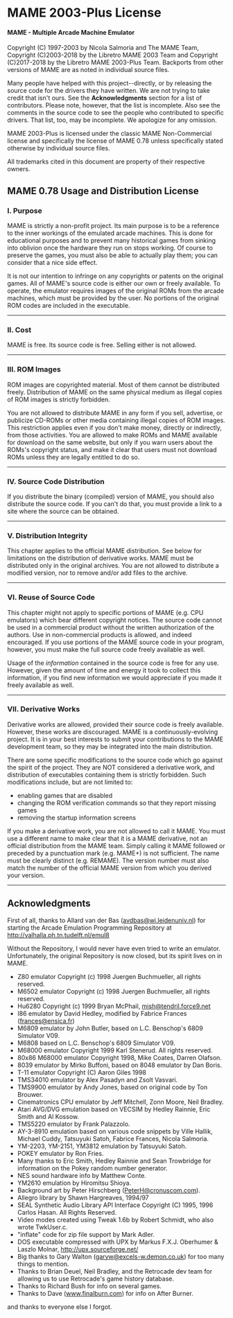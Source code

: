 
# MAME 2003-Plus License
#### MAME  -  Multiple Arcade Machine Emulator

Copyright (C) 1997-2003 by Nicola Salmoria and The MAME Team, Copyright (C)2003-2018 by the Libretro MAME 2003 Team and Copyright (C)2017-2018 by the Libretro MAME 2003-Plus Team. Backports from other versions of MAME are as noted in individual source files.

Many people have helped with this project--directly, or by releasing the source code for the drivers they have written. We are not trying to take credit that isn't ours. See the **Acknowledgments** section for a list of contributors. Please note, however, that the list is incomplete. Also see the comments in the source code to see the people who contributed to specific drivers. That list, too, may be incomplete. We apologize for any omission.

MAME 2003-Plus is licensed under the classic MAME Non-Commercial license and specifically the license of MAME 0.78 unless specifically stated otherwise by individual source files.

All trademarks cited in this document are property of their respective owners.

## MAME 0.78 Usage and Distribution License

### I. Purpose

MAME is strictly a non-profit project. Its main purpose is to be a reference to the inner workings of the emulated arcade machines. This is done for educational purposes and to prevent many historical games from sinking into oblivion once the hardware they run on stops working. Of course to preserve the games, you must also be able to actually play them; you can consider that a nice side effect.
   
It is not our intention to infringe on any copyrights or patents on the original games. All of MAME's source code is either our own or freely available. To operate, the emulator requires images of the original ROMs from the arcade machines, which must be provided by the user. No portions of the original ROM codes are included in the executable.

-------------------------

### II. Cost

MAME is free. Its source code is free. Selling either is not allowed.

-------------------------

### III. ROM Images

ROM images are copyrighted material. Most of them cannot be distributed freely. Distribution of MAME on the same physical medium as illegal copies of ROM images is strictly forbidden.
   
You are not allowed to distribute MAME in any form if you sell, advertise, or publicize CD-ROMs or other media containing illegal copies of ROM images. This restriction applies even if you don't make money, directly or indirectly, from those activities. You are allowed to make ROMs and MAME available for download on the same website, but only if you warn users about the ROMs's copyright status, and make it clear that users must not download ROMs unless they are legally entitled to do so.

-------------------------

### IV. Source Code Distribution

If you distribute the binary (compiled) version of MAME, you should also distribute the source code. If you can't do that, you must provide a link to a site where the source can be obtained.

-------------------------

### V. Distribution Integrity

This chapter applies to the official MAME distribution. See below for limitations on the distribution of derivative works. MAME must be distributed only in the original archives. You are not allowed to distribute a modified version, nor to remove and/or add files to the archive.

-------------------------

### VI. Reuse of Source Code

This chapter might not apply to specific portions of MAME (e.g. CPU emulators) which bear different copyright notices. The source code cannot be used in a commercial product without the written authorization of the authors. Use in non-commercial products is allowed, and indeed encouraged.  If you use portions of the MAME source code in your program, however, you must make the full source code freely available as well.

Usage of the _information_ contained in the source code is free for any use. However, given the amount of time and energy it took to collect this information, if you find new information we would appreciate if you made it freely available as well.

-------------------------

### VII. Derivative Works

Derivative works are allowed, provided their source code is freely available. However, these works are discouraged. MAME is a continuously-evolving project. It is in your best interests to submit your contributions to the MAME development team, so they may be integrated into the main distribution.

There are some specific modifications to the source code which go against the spirit of the project. They are NOT considered a derivative work, and distribution of executables containing them is strictly forbidden. Such modifications include, but are not limited to:
   - enabling games that are disabled
   - changing the ROM verification commands so that they report missing games
   - removing the startup information screens
   
If you make a derivative work, you are not allowed to call it MAME. You must use a different name to make clear that it is a MAME derivative, not an official distribution from the MAME team. Simply calling it MAME followed or preceded by a punctuation mark (e.g. MAME+) is not sufficient. The name must be clearly distinct (e.g. REMAME). The version number must also match the number of the official MAME version from which you derived your version.

-------------------------

## Acknowledgments
First of all, thanks to Allard van der Bas (avdbas@wi.leidenuniv.nl) for starting the Arcade Emulation Programming Repository at http://valhalla.ph.tn.tudelft.nl/emul8

Without the Repository, I would never have even tried to write an emulator. Unfortunately, the original Repository is now closed, but its spirit lives on in MAME.

* Z80 emulator Copyright (c) 1998 Juergen Buchmueller, all rights reserved.
* M6502 emulator Copyright (c) 1998 Juergen Buchmueller, all rights reserved.
* Hu6280 Copyright (c) 1999 Bryan McPhail, mish@tendril.force9.net
* I86 emulator by David Hedley, modified by Fabrice Frances (frances@ensica.fr)
* M6809 emulator by John Butler, based on L.C. Benschop's 6809 Simulator V09.
* M6808 based on L.C. Benschop's 6809 Simulator V09.
* M68000 emulator Copyright 1999 Karl Stenerud.  All rights reserved.
* 80x86 M68000 emulator Copyright 1998, Mike Coates, Darren Olafson.
* 8039 emulator by Mirko Buffoni, based on 8048 emulator by Dan Boris.
* T-11 emulator Copyright (C) Aaron Giles 1998
* TMS34010 emulator by Alex Pasadyn and Zsolt Vasvari.
* TMS9900 emulator by Andy Jones, based on original code by Ton Brouwer.
* Cinematronics CPU emulator by Jeff Mitchell, Zonn Moore, Neil Bradley.
* Atari AVG/DVG emulation based on VECSIM by Hedley Rainnie, Eric Smith and Al Kossow.
* TMS5220 emulator by Frank Palazzolo.
* AY-3-8910 emulation based on various code snippets by Ville Hallik, Michael Cuddy, Tatsuyuki Satoh, Fabrice Frances, Nicola Salmoria.
* YM-2203, YM-2151, YM3812 emulation by Tatsuyuki Satoh.
* POKEY emulator by Ron Fries.
* Many thanks to Eric Smith, Hedley Rainnie and Sean Trowbridge for information on the Pokey random number generator.
* NES sound hardware info by Matthew Conte.
* YM2610 emulation by Hiromitsu Shioya.
* Background art by Peter Hirschberg (PeterH@cronuscom.com).
* Allegro library by Shawn Hargreaves, 1994/97
* SEAL Synthetic Audio Library API Interface Copyright (C) 1995, 1996 Carlos Hasan. All Rights Reserved.
* Video modes created using Tweak 1.6b by Robert Schmidt, who also wrote TwkUser.c.
* "inflate" code for zip file support by Mark Adler.
* DOS executable compressed with UPX by Markus F.X.J. Oberhumer & Laszlo Molnar, http://upx.sourceforge.net/
* Big thanks to Gary Walton (garyw@excels-w.demon.co.uk) for too many things to mention.
* Thanks to Brian Deuel, Neil Bradley, and the Retrocade dev team for allowing us to use Retrocade's game history database.
* Thanks to Richard Bush for info on several games.
* Thanks to Dave (www.finalburn.com) for info on After Burner.

and thanks to everyone else I forgot.
